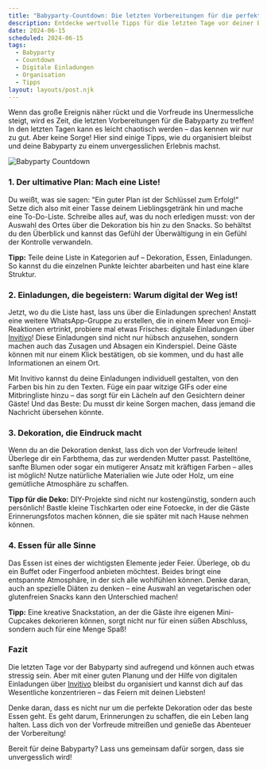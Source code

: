 ```yaml
---
title: "Babyparty-Countdown: Die letzten Vorbereitungen für die perfekte Feier"
description: Entdecke wertvolle Tipps für die letzten Tage vor deiner Babyparty und erfahre, wie du mit digitalen Einladungen von Invitivo den Überblick behältst.
date: 2024-06-15
scheduled: 2024-06-15
tags:
  - Babyparty
  - Countdown
  - Digitale Einladungen
  - Organisation
  - Tipps
layout: layouts/post.njk
---
```


Wenn das große Ereignis näher rückt und die Vorfreude ins Unermessliche steigt, wird es Zeit, die letzten Vorbereitungen für die Babyparty zu treffen! In den letzten Tagen kann es leicht chaotisch werden – das kennen wir nur zu gut. Aber keine Sorge! Hier sind einige Tipps, wie du organisiert bleibst und deine Babyparty zu einem unvergesslichen Erlebnis machst.

![Babyparty Countdown](/img/babyparty-countdown.webp)

### 1. **Der ultimative Plan: Mach eine Liste!**

Du weißt, was sie sagen: "Ein guter Plan ist der Schlüssel zum Erfolg!" Setze dich also mit einer Tasse deinem Lieblingsgetränk hin und mache eine To-Do-Liste. Schreibe alles auf, was du noch erledigen musst: von der Auswahl des Ortes über die Dekoration bis hin zu den Snacks. So behältst du den Überblick und kannst das Gefühl der Überwältigung in ein Gefühl der Kontrolle verwandeln.

**Tipp:** Teile deine Liste in Kategorien auf – Dekoration, Essen, Einladungen. So kannst du die einzelnen Punkte leichter abarbeiten und hast eine klare Struktur.

### 2. **Einladungen, die begeistern: Warum digital der Weg ist!**

Jetzt, wo du die Liste hast, lass uns über die Einladungen sprechen! Anstatt eine weitere WhatsApp-Gruppe zu erstellen, die in einem Meer von Emoji-Reaktionen ertrinkt, probiere mal etwas Frisches: digitale Einladungen über [Invitivo](https://invitivo.com/create)! Diese Einladungen sind nicht nur hübsch anzusehen, sondern machen auch das Zusagen und Absagen ein Kinderspiel. Deine Gäste können mit nur einem Klick bestätigen, ob sie kommen, und du hast alle Informationen an einem Ort.

Mit Invitivo kannst du deine Einladungen individuell gestalten, von den Farben bis hin zu den Texten. Füge ein paar witzige GIFs oder eine Mitbringliste hinzu – das sorgt für ein Lächeln auf den Gesichtern deiner Gäste! Und das Beste: Du musst dir keine Sorgen machen, dass jemand die Nachricht übersehen könnte.

### 3. **Dekoration, die Eindruck macht**

Wenn du an die Dekoration denkst, lass dich von der Vorfreude leiten! Überlege dir ein Farbthema, das zur werdenden Mutter passt. Pastelltöne, sanfte Blumen oder sogar ein mutigerer Ansatz mit kräftigen Farben – alles ist möglich! Nutze natürliche Materialien wie Jute oder Holz, um eine gemütliche Atmosphäre zu schaffen.

**Tipp für die Deko:** DIY-Projekte sind nicht nur kostengünstig, sondern auch persönlich! Bastle kleine Tischkarten oder eine Fotoecke, in der die Gäste Erinnerungsfotos machen können, die sie später mit nach Hause nehmen können.

### 4. **Essen für alle Sinne**

Das Essen ist eines der wichtigsten Elemente jeder Feier. Überlege, ob du ein Buffet oder Fingerfood anbieten möchtest. Beides bringt eine entspannte Atmosphäre, in der sich alle wohlfühlen können. Denke daran, auch an spezielle Diäten zu denken – eine Auswahl an vegetarischen oder glutenfreien Snacks kann den Unterschied machen!

**Tipp:** Eine kreative Snackstation, an der die Gäste ihre eigenen Mini-Cupcakes dekorieren können, sorgt nicht nur für einen süßen Abschluss, sondern auch für eine Menge Spaß!

### **Fazit**

Die letzten Tage vor der Babyparty sind aufregend und können auch etwas stressig sein. Aber mit einer guten Planung und der Hilfe von digitalen Einladungen über [Invitivo](https://invitivo.com) bleibst du organisiert und kannst dich auf das Wesentliche konzentrieren – das Feiern mit deinen Liebsten! 

Denke daran, dass es nicht nur um die perfekte Dekoration oder das beste Essen geht. Es geht darum, Erinnerungen zu schaffen, die ein Leben lang halten. Lass dich von der Vorfreude mitreißen und genieße das Abenteuer der Vorbereitung!

Bereit für deine Babyparty? Lass uns gemeinsam dafür sorgen, dass sie unvergesslich wird!

